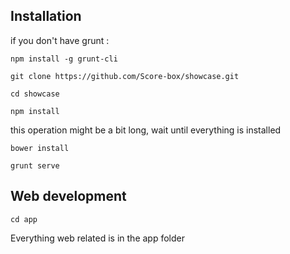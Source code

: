 Installation
------

if you don't have grunt :

```npm install -g grunt-cli```

```git clone https://github.com/Score-box/showcase.git```

```cd showcase```

```npm install```

this operation might be a bit long, wait until everything is installed

```bower install```

```grunt serve```

Web development
------

```cd app```

Everything web related is in the app folder
